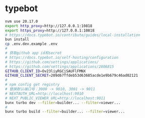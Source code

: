 <!--
 * @Author: jackning 270580156@qq.com
 * @Date: 2024-12-09 22:12:39
 * @LastEditors: jackning 270580156@qq.com
 * @LastEditTime: 2024-12-11 09:41:22
 * @Description: bytedesk.com https://github.com/Bytedesk/bytedesk
 *   Please be aware of the BSL license restrictions before installing Bytedesk IM – 
 *  selling, reselling, or hosting Bytedesk IM as a service is a breach of the terms and automatically terminates your rights under the license. 
 *  仅支持企业内部员工自用，严禁私自用于销售、二次销售或者部署SaaS方式销售 
 *  Business Source License 1.1: https://github.com/Bytedesk/bytedesk/blob/main/LICENSE 
 *  contact: 270580156@qq.com 
 *  技术/商务联系：270580156@qq.com
 * Copyright (c) 2024 by bytedesk.com, All Rights Reserved. 
-->
# typebot

```bash
nvm use 20.17.0
export http_proxy=http://127.0.0.1:10818
export https_proxy=http://127.0.0.1:10818
# https://docs.typebot.io/contribute/guides/local-installation
bun install
cp .env.dev.example .env
# 
# 获取github app id和secret
# https://docs.typebot.io/self-hosting/configuration
# https://github.com/settings/applications/ 
# https://github.com/settings/applications/2806815
GITHUB_CLIENT_ID=Ov23liyRGCjSAUFlFMNX
GITHUB_CLIENT_SECRET=209d67ffdeb53d63685acde1e9b679c46ad02121
# 
# npm config get registry
# 替换默认端口号：3000 -> 9010, 3001 -> 9011
# NEXTAUTH_URL=http://localhost:9010
# NEXT_PUBLIC_VIEWER_URL=http://localhost:9011
bunx turbo dev --filter=builder... --filter=viewer...
# 
bunx turbo build --filter=builder... --filter=viewer...
```
